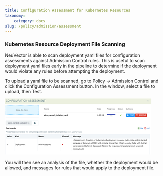 ```yaml
---
title: Configuration Assessment for Kubernetes Resources
taxonomy:
    category: docs
slug: /policy/admission/assessment
---
```


### Kubernetes Resource Deployment File Scanning

NeuVector is able to scan deployment yaml files for configuration assessments against Admission Control rules. This is useful to scan deployment yaml files early in the pipeline to determine if the deployment would violate any rules before attempting the deployment. 

To upload a yaml file to be scanned, go to Policy -> Admission Control and click the Configuration Assessment button. In the window, select a file to upload, then Test.

![Assessment](assessment.png)

You will then see an analysis of the file, whether the deployment would be allowed, and messages for rules that would apply to the deployment file.

